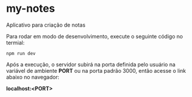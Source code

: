 # my-notes
Aplicativo para criação de notas

Para rodar em modo de desenvolvimento, execute o seguinte código no termial:

`npm run dev`

Após a execução, o servidor subirá na porta definida pelo usuário na variável de ambiente **PORT** ou na porta padrão 3000, então acesse o link abaixo no navegador:

**localhost:\<PORT\>**

